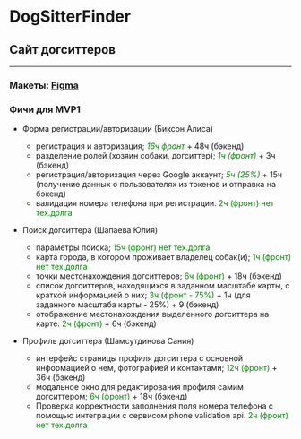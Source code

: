# DogSitterFinder
## Сайт догситтеров
--------------------------
### Макеты: [Figma](https://www.figma.com/file/XxffsVfQXzZAovWFR1LKky/SberHubProject?type=design&node-id=0%3A1&mode=design&t=wKPq5bK26bBrxTas-1)
### Фичи для MVP1
* Форма регистрации/авторизации (Биксон Алиса)
  * регистрация и авторизация; <span style="color:green">*16ч фронт*</span> + 48ч (бэкенд)
  * разделение ролей (хозяин собаки, догситтер); <font color="#008000">*1ч (фронт)*</font> + 3ч (бэкенд)
  * регистрация/авторизация через Google аккаунт; <font color="green">*5ч (25%)*</font> + 15ч (получение данных о пользователях из токенов и отправка на бэкенд)
  * валидация номера телефона при регистрации. <font color="green">2ч (фронт) нет тех.долга</font>

* Поиск догситтера (Шапаева Юлия)
  * параметры поиска; <font color="green">15ч (фронт) нет тех.долга</font>
  * карта города, в котором проживает владелец собак(и); <font color="green">1ч (фронт) нет тех.долга</font>
  * точки местонахождения догситтеров; <font color="green">6ч (фронт)</font> + 18ч (бэкенд)
  * список догситтеров, находящихся в заданном масштабе карты, с краткой информацией о них; <font color="green">3ч (фронт - 75%)</font> + 1ч (для заданного масштаба карты - 25%) + 9 (бэкенд)
  * отображение местонахождения выделенного догситтера на карте. <font color="green">2ч (фронт)</font> + 6ч (бэкенд)
 
* Профиль догситтера (Шамсутдинова Сания)
  * интерфейс страницы профиля догситтера с основной информацией о нем, фотографией и контактами; <font color="green">12ч (фронт)</font> + 36ч (бэкенд)
  * модальное окно для редактирования профиля самим догситтером; <font color="green">6ч (фронт)</font> + 18ч (бэкенд)
  * Проверка корректности заполнения поля номера телефона с помощью интеграции с сервисом phone validation api. <font color="green">2ч (фронт) нет тех.долга</font>

  
